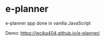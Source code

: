# e-planner

e-planner app done in vanilla JavaScript

Demo: https://jecika404.github.io/e-planner/
